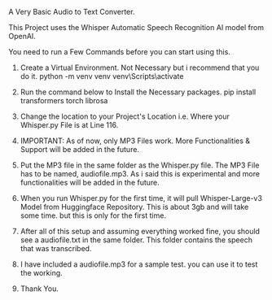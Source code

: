 A Very Basic Audio to Text Converter.

This Project uses the Whisper Automatic Speech Recognition AI model from OpenAI. 

You need to run a Few Commands before you can start using this.

1. Create a Virtual Environment. Not Necessary but i recommend that you do it. 
python -m venv venv
venv\Scripts\activate  

2. Run the command below to Install the Necessary packages.
pip install transformers torch librosa

3. Change the location to your Project's Location i.e. Where your Whisper.py File is at Line 116. 

4. IMPORTANT: As of now, only MP3 Files work. More Functionalities & Support will be added in the future.

5. Put the MP3 file in the same folder as the Whisper.py file. The MP3 File has to be named, audiofile.mp3. As i said this is experimental and more functionalities will be added in the future. 

6. When you run Whisper.py for the first time, it will pull Whisper-Large-v3 Model from Huggingface Repository. This is about 3gb and will take some time. but this is only for the first time. 

7. After all of this setup and assuming everything worked fine, you should see a audiofile.txt in the same folder. This folder contains the speech that was transcribed. 

8. I have included a audiofile.mp3 for a sample test. you can use it to test the working. 

9. Thank You. 
